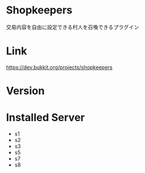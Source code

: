 # Shopkeepers
交易内容を自由に設定できる村人を召喚できるプラグイン

# Link
https://dev.bukkit.org/projects/shopkeepers

# Version

# Installed Server
- s1
- s2
- s3
- s5
- s7
- s8